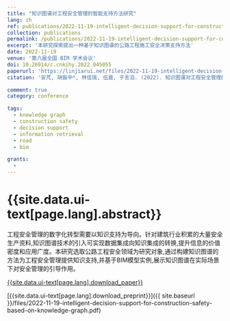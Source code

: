 ```yaml
---
title: "知识图谱对工程安全管理的智能支持方法研究"
lang: zh
ref: publications/2022-11-19-intelligent-decision-support-for-construction-safety-based-on-knowledge-graph
collection: publications
permalink: /publications/2022-11-19-intelligent-decision-support-for-construction-safety-based-on-knowledge-graph
excerpt: '本研究探索提出一种基于知识图谱的公路工程施工安全决策支持方法'
date: 2022-11-19
venue: '第八届全国 BIM 学术会议'
doi: 10.26914/c.cnkihy.2022.045055
paperurl: 'https://linjiarui.net/files/2022-11-19-intelligent-decision-support-for-construction-safety-based-on-knowledge-graph.pdf'
citation: '安芃, 胡振中*, 林佳瑞, 伍震, 于言滔. (2022). 知识图谱对工程安全管理的智能支持方法研究. <i>第八届全国 BIM 学术会议论文集</i>, 15-20. 中国建筑工业出版社. 中国, 深圳.'

comment: true
category: conference

tags: 
  - knowledge graph
  - construction safety
  - decision support
  - information retrieval
  - road
  - bim

grants:
  - 
---
```



{{site.data.ui-text[page.lang].abstract}}
====

工程安全管理的数字化转型需要以知识支持为导向。针对建筑行业积累的大量安全生产资料,知识图谱技术的引入可实现数据集成向知识集成的转换,提升信息的价值密度和应用广度。本研究选取公路工程安全领域为研究对象,通过构建知识图谱的方法为工程安全管理提供知识支持,并基于BIM模型实例,展示知识图谱在实际场景下对安全管理的引导作用。

[{{site.data.ui-text[page.lang].download_paper}}](https://doi.org/10.26914/c.cnkihy.2022.045055)

[{{site.data.ui-text[page.lang].download_preprint}}]({{ site.baseurl }}/files/2022-11-19-intelligent-decision-support-for-construction-safety-based-on-knowledge-graph.pdf)

